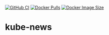 [![GitHub CI](https://github.com/miraldo/kube-news/actions/workflows/main.yml/badge.svg)](https://github.com/miraldo/kube-news)
[![Docker Pulls](https://badgen.net/docker/pulls/miraldo/kube-news?icon=docker&label=pulls)](https://hub.docker.com/r/miraldo/kube-news/)
[![Docker Image Size](https://badgen.net/docker/size/miraldo/kube-news?icon=docker&label=image%20size)](https://hub.docker.com/r/miraldo/kube-news/)

# kube-news

